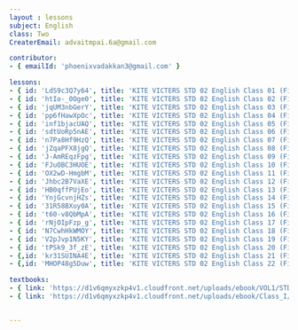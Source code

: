 ```yaml
--- 
layout : lessons 
subject: English
class: Two
CreaterEmail: advaitmpai.6a@gmail.com

contributor:
- { emailId: 'phoenixvadakkan3@gmail.com' }

lessons: 
- { id: 'LdS9c3Q7y64', title: 'KITE VICTERS STD 02 English Class 01 (First Bell-ഫസ്റ്റ് ബെല്‍)' }
- { id: 'htIo-_0Oge0', title: 'KITE VICTERS STD 02 English Class 02 (First Bell-ഫസ്റ്റ് ബെല്‍)' }
- { id: 'jqUM3nbGerY', title: 'KITE VICTERS STD 02 English Class 03 (First Bell-ഫസ്റ്റ് ബെല്‍)' }
- { id: 'pp6fHawXpOc', title: 'KITE VICTERS STD 02 English Class 04 (First Bell-ഫസ്റ്റ് ബെല്‍)' }
- { id: 'inf1bjacUAQ', title: 'KITE VICTERS STD 02 English Class 05 (First Bell-ഫസ്റ്റ് ബെല്‍)' }
- { id: 'sdtUoRp5nAE', title: 'KITE VICTERS STD 02 English Class 06 (First Bell-ഫസ്റ്റ് ബെല്‍)' }
- { id: 'n7Pa8Hf9HzQ', title: 'KITE VICTERS STD 02 English Class 07 (First Bell-ഫസ്റ്റ് ബെല്‍)' }
- { id: 'jZqaPFX8jgQ', title: 'KITE VICTERS STD 02 English Class 08 (First Bell-ഫസ്റ്റ് ബെല്‍)' }
- { id: 'J-AmREqzFpg', title: 'KITE VICTERS STD 02 English Class 09 (First Bell-ഫസ്റ്റ് ബെല്‍)' }
- { id: 'FJuOBC3HUOE', title: 'KITE VICTERS STD 02 English Class 10 (First Bell-ഫസ്റ്റ് ബെല്‍)' }
- { id: 'OX2wD-HmgbM', title: 'KITE VICTERS STD 02 English Class 11 (First Bell-ഫസ്റ്റ് ബെല്‍)' }
- { id: 'Jhbc2B7VaXE', title: 'KITE VICTERS STD 02 English Class 12 (First Bell-ഫസ്റ്റ് ബെല്‍)' }
- { id: 'HB0qffPUjEo', title: 'KITE VICTERS STD 02 English Class 13 (First Bell-ഫസ്റ്റ് ബെല്‍)' }
- { id: 'YnjGcvnjHZs', title: 'KITE VICTERS STD 02 English Class 14 (First Bell-ഫസ്റ്റ് ബെല്‍)' }
- { id: '31R58BXuy0A', title: 'KITE VICTERS STD 02 English Class 15 (First Bell-ഫസ്റ്റ് ബെല്‍)' }
- { id: 't60-v8QbMpA', title: 'KITE VICTERS STD 02 English Class 16 (First Bell-ഫസ്റ്റ് ബെല്‍)' }
- { id: 'rNjOIpFzp_g', title: 'KITE VICTERS STD 02 English Class 17 (First Bell-ഫസ്റ്റ് ബെല്‍)' }
- { id: 'N7CwhHkWMOY', title: 'KITE VICTERS STD 02 English Class 18 (First Bell-ഫസ്റ്റ് ബെല്‍)' }
- { id: 'V2pJvp1N5KY', title: 'KITE VICTERS STD 02 English Class 19 (First Bell-ഫസ്റ്റ് ബെല്‍)' }
- { id: 'tPSk9_3f_zE', title: 'KITE VICTERS STD 02 English Class 20 (First Bell-ഫസ്റ്റ് ബെല്‍)' }
- {,id: 'kr31SUINA4E', title: 'KITE VICTERS STD 02 English Class 21 (First Bell-ഫസ്റ്റ് ബെല്‍)' }
- {,id: 'MHOP48g5Duw', title: 'KITE VICTERS STD 02 English Class 22 (First Bell-ഫസ്റ്റ് ബെല്‍)' }

textbooks:
- { link: 'https://d1v6qmyxzkp4v1.cloudfront.net/uploads/ebook/VOL1/STD1/KeralaReaderEnglish/KeralaReaderEnglish.pdf', title: 'English Part -1' , medium: 'Malayalam' }
- { link: 'https://d1v6qmyxzkp4v1.cloudfront.net/uploads/ebook/Class_I/English_VolII/1-72.pdf', title: 'English Part -2' , medium: 'Malayalam'}


---   
```

